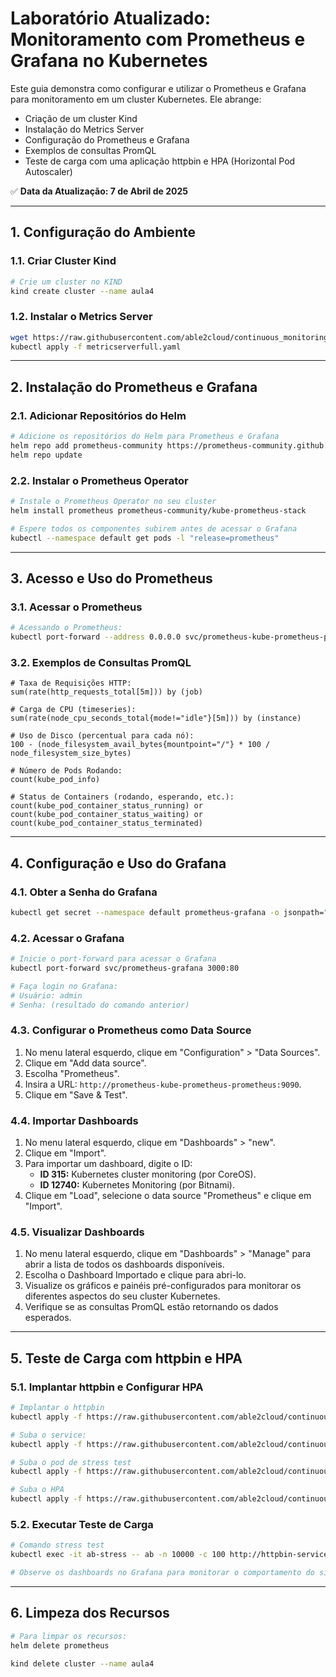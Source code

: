 # Laboratório Atualizado: Monitoramento com Prometheus e Grafana no Kubernetes

Este guia demonstra como configurar e utilizar o Prometheus e Grafana para monitoramento em um cluster Kubernetes. Ele abrange:
- Criação de um cluster Kind
- Instalação do Metrics Server
- Configuração do Prometheus e Grafana
- Exemplos de consultas PromQL
- Teste de carga com uma aplicação httpbin e HPA (Horizontal Pod Autoscaler)

✅ **Data da Atualização: 7 de Abril de 2025**

---

## 1. Configuração do Ambiente

### 1.1. Criar Cluster Kind
```bash
# Crie um cluster no KIND
kind create cluster --name aula4
```

### 1.2. Instalar o Metrics Server
```bash
wget https://raw.githubusercontent.com/able2cloud/continuous_monitoring_log_analytics/main/aulas_2024/aula3/metricserverfull.yaml
kubectl apply -f metricserverfull.yaml
```

---

## 2. Instalação do Prometheus e Grafana

### 2.1. Adicionar Repositórios do Helm
```bash
# Adicione os repositórios do Helm para Prometheus e Grafana
helm repo add prometheus-community https://prometheus-community.github.io/helm-charts
helm repo update
```

### 2.2. Instalar o Prometheus Operator
```bash
# Instale o Prometheus Operator no seu cluster
helm install prometheus prometheus-community/kube-prometheus-stack

# Espere todos os componentes subirem antes de acessar o Grafana
kubectl --namespace default get pods -l "release=prometheus"
```

---

## 3. Acesso e Uso do Prometheus

### 3.1. Acessar o Prometheus
```bash
# Acessando o Prometheus:
kubectl port-forward --address 0.0.0.0 svc/prometheus-kube-prometheus-prometheus 9090:9090
```

### 3.2. Exemplos de Consultas PromQL
```
# Taxa de Requisições HTTP:
sum(rate(http_requests_total[5m])) by (job)

# Carga de CPU (timeseries):
sum(rate(node_cpu_seconds_total{mode!="idle"}[5m])) by (instance)

# Uso de Disco (percentual para cada nó):
100 - (node_filesystem_avail_bytes{mountpoint="/"} * 100 / node_filesystem_size_bytes)

# Número de Pods Rodando:
count(kube_pod_info)

# Status de Containers (rodando, esperando, etc.):
count(kube_pod_container_status_running) or count(kube_pod_container_status_waiting) or count(kube_pod_container_status_terminated)
```

---

## 4. Configuração e Uso do Grafana

### 4.1. Obter a Senha do Grafana
```bash
kubectl get secret --namespace default prometheus-grafana -o jsonpath="{.data.admin-password}" | base64 --decode ; echo
```

### 4.2. Acessar o Grafana
```bash
# Inicie o port-forward para acessar o Grafana
kubectl port-forward svc/prometheus-grafana 3000:80

# Faça login no Grafana:
# Usuário: admin
# Senha: (resultado do comando anterior)
```

### 4.3. Configurar o Prometheus como Data Source
1. No menu lateral esquerdo, clique em "Configuration" > "Data Sources".
2. Clique em "Add data source".
3. Escolha "Prometheus".
4. Insira a URL: `http://prometheus-kube-prometheus-prometheus:9090`.
5. Clique em "Save & Test".

### 4.4. Importar Dashboards
1. No menu lateral esquerdo, clique em "Dashboards" > "new".
2. Clique em "Import".
3. Para importar um dashboard, digite o ID:
   - **ID 315:** Kubernetes cluster monitoring (por CoreOS).
   - **ID 12740:** Kubernetes Monitoring (por Bitnami).
4. Clique em "Load", selecione o data source "Prometheus" e clique em "Import".

### 4.5. Visualizar Dashboards
1. No menu lateral esquerdo, clique em "Dashboards" > "Manage" para abrir a lista de todos os dashboards disponíveis.
2. Escolha o Dashboard Importado e clique para abri-lo.
3. Visualize os gráficos e painéis pré-configurados para monitorar os diferentes aspectos do seu cluster Kubernetes.
4. Verifique se as consultas PromQL estão retornando os dados esperados.

---

## 5. Teste de Carga com httpbin e HPA

### 5.1. Implantar httpbin e Configurar HPA
```bash
# Implantar o httpbin
kubectl apply -f https://raw.githubusercontent.com/able2cloud/continuous_monitoring_log_analytics/main/aulas_2024/aula3/deploymentexample.yaml

# Suba o service:
kubectl apply -f https://raw.githubusercontent.com/able2cloud/continuous_monitoring_log_analytics/main/aulas_2024/aula3/servicehttpbin.yaml

# Suba o pod de stress test
kubectl apply -f https://raw.githubusercontent.com/able2cloud/continuous_monitoring_log_analytics/main/aulas_2024/aula3/pod.yaml

# Suba o HPA
kubectl apply -f https://raw.githubusercontent.com/able2cloud/continuous_monitoring_log_analytics/main/aulas_2024/aula3/hpa-full.yaml
```

### 5.2. Executar Teste de Carga
```bash
# Comando stress test
kubectl exec -it ab-stress -- ab -n 10000 -c 100 http://httpbin-service:80/get

# Observe os dashboards no Grafana para monitorar o comportamento do sistema durante o teste
```

---

## 6. Limpeza dos Recursos
```bash
# Para limpar os recursos:
helm delete prometheus

kind delete cluster --name aula4
``` 